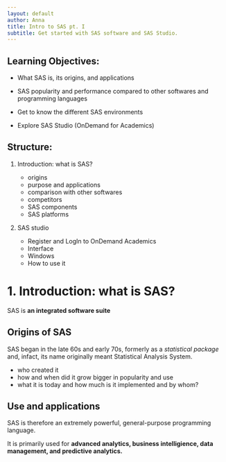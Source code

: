 ```yaml
--- 
layout: default
author: Anna
title: Intro to SAS pt. I
subtitle: Get started with SAS software and SAS Studio.
--- 
```


## Learning Objectives: 

* What SAS is, its origins, and applications

* SAS popularity and performance compared to other softwares and programming languages

* Get to know the different SAS environments

* Explore SAS Studio (OnDemand for Academics)

## Structure: 

1. Introduction: what is SAS? 
    - origins
    - purpose and applications 
    - comparison with other softwares 
    - competitors
    - SAS components 
    - SAS platforms 

2. SAS studio 
    - Register and LogIn to OnDemand Academics
    - Interface
    - Windows
    - How to use it


# 1. Introduction: what is SAS? 

SAS is **an integrated software suite** 

## Origins of SAS

SAS began in the late 60s and early 70s, formerly as a *statistical package* and, infact, its name originally meant Statistical Analysis System.

- who created it 
- how and when did it grow bigger in popularity and use 
- what it is today and how much is it implemented and by whom? 

## Use and applications

SAS is therefore an extremely powerful, general-purpose programming language. 

It is primarily used for **advanced analytics, business intelligience, data management, and predictive analytics.**
